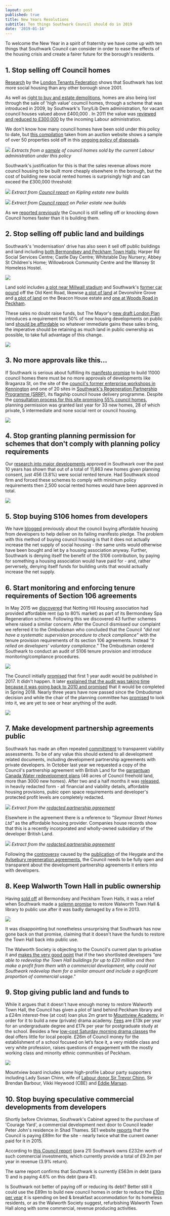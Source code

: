 ```yaml
---
layout: post
published: true
title: New Years Resolutions
subtitle: Ten things Southwark Council should do in 2019
date: '2019-01-14'
---
```

To welcome the New Year in a spirit of fraternity we have come up with ten things that Southwark Council can consider in order to ease the effects of the housing crisis and create a fairer future for the borough's residents.

## 1. Stop selling off Council homes
[Research](http://www.londontenants.org/publications/other/Boroughs%20SR%20loss%20or%20gain%202001-17%20(FF4).jpg) by the [London Tenants Federation](http://londontenants.org) shows that Southwark has lost more social housing than any other borough since 2001.

As well as [right to buy and estate demolitions](http://35percent.org/the-southwark-clearances/), homes are also being lost through the sale of 'high value' coumcil homes, through a scheme that was introduced in 2009, by Southwark's Tory/Lib Dem administration, for vacant council houses valued above £400,000 . In 2011 the value was [reviewed and reduced to £300,000](http://moderngov.southwark.gov.uk/documents/s19458/Report%20Review%20of%20Void%20Disposal%20Strategy.pdf) by the incoming Labour administration.

We don't know how many council homes have been sold under this policy to date, but [this compilation](http://35percent.org/img/sold_by_southwark.pdf) taken from an auction website shows a sample of over 50 properties sold off in this [ongoing policy of disposals](http://moderngov.southwark.gov.uk/ieDecisionDetails.aspx?AIId=48244).

![](http://35percent.org/img/samplecouncilhomessold.png)
*Extracts from a [sample](/sold_by_southwark.pdf) of council homes sold by the current Labour administration under this policy*

Southwark's justification for this is that the sales revenue allows more council housing to be built more cheaply elsewhere in the borough, but the cost of building new social rented homes is surprisingly high and can exceed the £300,000 threshold:

![](http://35percent.org/img/buildcost.png)
*Extract from [Council report](http://moderngov.southwarksites.com/ieDecisionDetails.aspx?ID=5887) on Kipling estate new builds*

![](http://35percent.org/img/pelierpsqm.png)
*Extract from [Council report](http://moderngov.southwark.gov.uk/documents/s75190/Report%20Gateway%202%20-%20Contract%20Award%20Construction%20of%20New%20Build%20Units%20at%20Pelier%20Street.pdf) on Pelier estate new builds*

As we [reported previously](http://35percent.org/2018-11-12-11000-council-homes-manifesto-pledge/) the Council is still selling off or knocking down Council homes faster than it is building them.

## 2. Stop selling off public land and buildings
Southwark's 'modernisation' drive has also seen it sell off public buildings and land including [both Bermondsey and Peckham Town Halls](http://35percent.org/southwark-town-halls/); Harper Rd Social Services Centre; Castle Day Centre; Whitstable Day Nursery; Abbey St Children's Home; Willowbrook Community Centre and the Wansey St Homeless Hostel.

![](http://35percent.org/img/selloff2.png)

Land sold includes [a plot near Millwall stadium](http://moderngov.southwark.gov.uk/ieDecisionDetails.aspx?Id=5885) and Southwark's [former car pound](http://moderngov.southwark.gov.uk/ieDecisionDetails.aspx?Id=6563) off the Old Kent Road, likewise [a plot of land](http://moderngov.southwark.gov.uk/ieIssueDetails.aspx?IId=50017404&PlanId=0&Opt=3#AI50577) at Devonshire Grove and [a plot of land](http://moderngov.southwark.gov.uk/ieDecisionDetails.aspx?Id=3755) on the Beacon House estate and [ one at Woods Road in Peckham](http://moderngov.southwark.gov.uk/ieDecisionDetails.aspx?AIId=29450).

These sales no doubt raise funds, but The Mayor's [new draft London Plan](https://www.london.gov.uk/what-we-do/planning/london-plan/new-london-plan/what-new-london-plan) introduces a requirement that 50% of new housing developments on public land [should be affordable](https://www.london.gov.uk/sites/default/files/draft_london_plan_chapter_4.pdf) so whatever immediate gains these sales bring, the imperative should be retaining as much land in public ownership as possible, to take full advantage of this change.

<a href="http://35percent.org/img/soldland.png"><img src="http://35percent.org/img/soldland.png"></a>

## 3. No more approvals like this...

If Southwark is serious about fulfilling its [manifesto promise](http://35percent.org/2018-11-12-11000-council-homes-manifesto-pledge/) to build 11000 council homes there must be no more approvals of developments like Braganza St, on the site of the [council's former enterprise workshops in Kennington](https://www.southwark.gov.uk/regeneration/southwark-regeneration-in-partnership-programme?chapter=7) and one of 20 sites in [Southwark's Regeneration Partnership Programme (SRRP)](https://www.southwark.gov.uk/regeneration/southwark-regeneration-in-partnership-programme), its flagship council house delivery programme. Despite the [consultation process for this site promising 55% council homes](https://consultations.southwark.gov.uk/planning-and-regeneration/2nd-round-consultation-braganza-street-workshops/supporting_documents/Braganza%20Online.pdf), planning permission was granted last year for 33 new homes, 28 of which private, 5 intermediate and none social rent or council housing.

![](http://35percent.org/img/braganzascheme2.png)

## 4. Stop granting planning permission for schemes that don't comply with planning policy requirements
Our [research into major developments](http://35percent.org/img/major-schemes) approved in Southwark over the past 10 years has shown that out of a total of 11,863 new homes given planning consent, just 456 (3.8%) were social rented tenure. Had Southwark stood firm and forced these schemes to comply with minimum policy requirements then 2,500 social rented homes would have been approved in total.

![](http://35percent.org/img/majschemes.png)

## 5. Stop buying S106 homes from developers
We have [blogged](http://35percent.org/2018-11-12-11000-council-homes-manifesto-pledge/#buying-affordable-housing-instead) previously about the council buying affordable housing from developers to help deliver on its failing manifesto pledge. The problem with this method of buying council housing is that it does not actually increase the net supply of social housing - the same units would otherwise have been bought and let by a housing association anyway. Further, Southwark is denying itself the benefit of the S106 contribution, by paying for something a housing association would have paid for - and, rather perversely, denying itself funds for building units that would actually increase the net supply.

## 6. Start monitoring and enforcing tenure requirements of Section 106 agreements
In May 2015 we [discovered](https://www.southwarknews.co.uk/news/southwark-council-probes-44-missing-social-homes/) that Notting Hill Housing association had provided affordable rent (up to 80% market) as part of its Bermondsey Spa Regeneration scheme. Following this we discovered 43 further schemes where raised a similiar concern. After the Council dismissed our complaint we referred it to the Ombudsman who concluded that the Council _"did not have a systematic supervision procedure to check compliance"_ with the tenure provision requirements of its section 106 agreements. Instead _"it relied on developers’ voluntary compliance."_ The Ombudsman ordered Southwark to conduct an audit of S106 tenure provision and introduce monitoring/compliance procedures. 

![](http://35percent.org/img/LGOFinalDecisionSOR.png)

The Council initially [promised](https://www.southwarknews.co.uk/news/gov-report-finds-council-failed-years-monitor-developers-broken-promises-provide-social-housing/) that first 1 year audit would be published in 2017. It didn't happen. It later [explained that the audit was taking time because it was going back to 2010 and promised](https://www.southwarknews.co.uk/news/council-will-clamp-housing-providers-flunk-affordable-housing-promises/) that it would be completed in Spring 2018. Nearly three years have now passed since the Ombudsman decision and while the chair of the planning committee has [promised](https://twitter.com/cllrmseaton/status/1058056214230253573) to look into it, we are yet to see or hear anything of the audit.

![](http://35percent.org/img/snauditpromise2.png)

## 7. Make development partnership agreements public
Southwark has made an often repeated [committment](https://www.southwarknews.co.uk/news/southwark-councils-new-policy-will-stop-developers-copping-out-of-affordable-housing-obligations/) to transparent viability assessments. To be of any value this should extend to all development related documents, including development partnership agreements with private developers. In October last year we requested a copy of the Council's partnership agreement with British Land for the [gargantuan Canada Water redevelopment plans](http://35percent.org/canada-water/#british-land-masterplan-site) (46 acres of Council freehold land, more than 3000 new homes). After two and a half months it was [released](https://www.whatdotheyknow.com/request/partnership_agreement_for_redeve#incoming-1281908), in heavily redacted form - all financial and viability details, affordable housing provisions, pubic open space requirements and developer's protected profit levels are completely redacted. 

![](http://35percent.org/img/cwdpa.png)
*Extract from the [redacted partnership agreement](https://www.whatdotheyknow.com/request/partnership_agreement_for_redeve#incoming-1281908)*

Elsewhere in the agreement there is a reference to _"Seymour Street Homes Ltd"_ as the affordable housing provider. Companies house records show that this is a recently incorporated and wholly-owned subsidiary of the developer British Land.

![](http://35percent.org/img/cw4.png)
*Extract from the [redacted partnership agreement](https://www.whatdotheyknow.com/request/partnership_agreement_for_redeve#incoming-1281908)*


Following the [controversy](https://www.newstatesman.com/news/2013/02/southwark-accidentally-leaks-confidential-information) caused by the [publication](https://southwarknotes.files.wordpress.com/2013/02/ra.pdf) of the Heygate and the [Aylsebury regeneration agreements](https://www.theguardian.com/cities/2018/sep/12/london-council-aylesbury-estate-development-southwark-financial-risk), the Council needs to be fully open and transparent about the development partnership agreements it enters into with developers.

## 8. Keep Walworth Town Hall in public ownership
Having [sold off](http://35percent.org/southwark-town-halls) all Bermondsey and Peckham Town Halls, it was a relief when Southwark made a [solemn promise](http://www.southwark.gov.uk/news/article/1307/southwark_council_commits_to_restoring_the_walworth_town_hall) to restore Walworth Town Hall & library to public use after it was badly damaged by a fire in 2013.

![](http://35percent.org/img/wth.jpg)

It was disappointing but nonetheless unsurprising that Southwark has now gone back on that promise, claiming that it doesn't have the funds to restore the Town Hall back into public use.

The Walworth Society is objecting to the Council's current plan to privatise it and [makes the very good point](https://walworthsociety.co.uk/index.php/2-uncategorised/262-walworth-town-hall-redevelopment) that if the two shortlisted developers _"are able to redevelop the Town Hall buildings for up to £20 million and then make a profit from them with a commercial development, why could not Southwark redevelop them for a similar amount and include a significant proportion of commercial usage."_

## 9. Stop giving public land and funds to 
While it argues that it doesn't have enough money to restore Walworth Town Hall, the Council has given a plot of land behind Peckham library and a £24m interest-free (at cost) loan plus 2m grant to [Mountview Academy](http://mountview.org.uk), in order for it to build a new (private) drama academy. [Fees](https://www.mountview.org.uk/courses/) are £13k per year for an undergraduate degree and £17k per year for postgraduate study at the school. Besides a few [low-cost Saturday morning drama classes](https://www.mountview.org.uk/whats-on/take-part/saturday-classes/) the deal offers little for local people. £26m of Council money for the establishment of a school focused on let’s face it, a very middle class and very white profession, raises questions of engagement with the mostly working class and minority ethnic communities of Peckham.

![](http://35percent.org/img/mview.jpg)

Mountview board includes some high-profile Labour party supporters including Lady Susan Chinn, wife of [Labour donor Sir Trevor Chinn](https://www.totalpolitics.com/articles/news/sir-trevor-chinn-becomes-latest-labour-donor-fund-dan-jarvis-machine), Sir Brendan Barbour, Vikki Heywood (CBE) and [Eddie Marsan](https://twitter.com/eddiemarsan).

## 10. Stop buying speculative commercial developments from developers
Shortly before Christmas, Southwark's Cabinet agreed to the purchase of 'Courage Yard', a commercial development next door to Council leader Peter John's residence in Shad Thames. SE1 website [reports](https://www.london-se1.co.uk/news/view/9791) that the Council is paying £89m for the site - nearly twice what the current owner paid for it in 2015.

According to [this Council report](http://moderngov.southwark.gov.uk/documents/s76412/Report%20Treasury%20Management%20Outturn.pdf) (para 21) Southwark owns £232m worth of such commercial investments, which currently provide a total of £9.2m per year in revenue (3.9% return). 

The same report confirms that Southwark is currently £563m in debt (para 1) and is paying 4.6% on this debt (para 41). 

Is Southwark not better of paying off or reducing its debt?
Better still it could use the £89m to build new council homes in order to reduce the [£10m per year](https://www.southwarknews.co.uk/news/council-spend-temporary-housing-now-five-times-20112012/) it is spending on bed & breakfast accommodation for its homeless residents, or as the Walworth Society suggest, refurbishing Walworth Town Hall along with some commercial, revenue producing activities.
